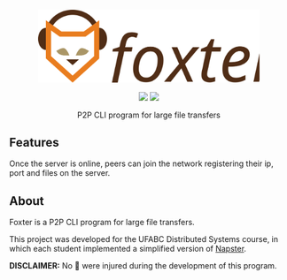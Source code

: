<p align="center">
  <a href="https://github.com/pi-etro/foxter">
    <img src="https://raw.githubusercontent.com/pi-etro/foxter/main/img/foxter.svg" width="400">
  </a>
</p>
<p align="center">
    <a href="https://www.java.com" alt="Made with Java">
        <img src="https://img.shields.io/badge/Made%20with-Java-B07219.svg" /></a>
    <a href="https://www.gnu.org/licenses/gpl-3.0.html" alt="GPLv3">
        <img src="https://img.shields.io/badge/License-GPLv3-CB0000.svg" /></a>
</p>

<div align="center">
  P2P CLI program for large file transfers
</div>

## Features

Once the server is online, peers can join the network registering their ip, port and files on the server. 

## About

Foxter is a P2P CLI program for large file transfers.

This project was developed for the UFABC Distributed Systems course, in which each student implemented a simplified version of [Napster](https://en.wikipedia.org/wiki/Napster_(pay_service)).

**DISCLAIMER:** No 🦊 were injured during the development of this program.
